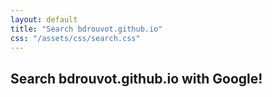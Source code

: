 ```yaml
---
layout: default
title: "Search bdrouvot.github.io"
css: "/assets/css/search.css"
---
```

    
## Search bdrouvot.github.io with Google!
    
<div id="google-custom-search">
   <script>
  (function() {
    var cx = '014593925002439134870:vwlemuehgpc';
    var gcse = document.createElement('script');
    gcse.type = 'text/javascript';
    gcse.async = true;
    gcse.src = 'https://cse.google.com/cse.js?cx=' + cx;
    var s = document.getElementsByTagName('script')[0];
    s.parentNode.insertBefore(gcse, s);
  })();
</script>
<gcse:search></gcse:search> 
    
</div>
